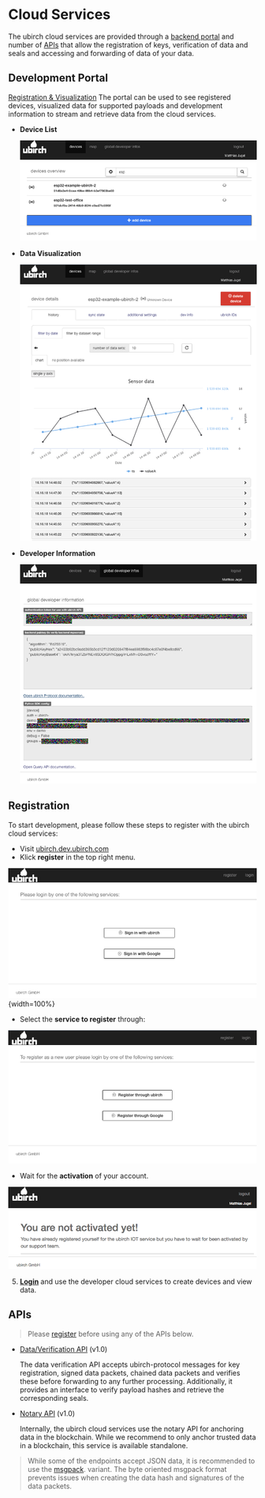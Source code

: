 # Cloud Services

The ubirch cloud services are provided through a [backend portal](https://ubirch.dev.ubirch.com) and number of 
[APIs](api) that allow the registration of keys, verification of data and seals and
accessing and forwarding of data of your data.

## Development Portal

[Registration & Visualization](https://ubirch.dev.ubirch.com)
The portal can be used to see registered devices, visualized data for supported payloads and
development information to stream and retrieve data from the cloud services.
  
* **Device List**

  ![device list](img/portal-1.png)

* **Data Visualization**  

  ![device view](img/portal-2.png)

* **Developer Information**

  ![developer information](img/portal-3.png)

## Registration

To start development, please follow these steps to register with the ubirch cloud services:

* Visit [ubirch.dev.ubirch.com](https://ubirch.dev.ubirch.com)
* Klick **register** in the top right menu.

![register link](img/registration-1.png){width=100%}
      
* Select the **service to register** through:

![register using service](img/registration-2.png)
   
* Wait for the **activation** of your account.
      
![await registration](img/registration-3.png)
   
5. **[Login](https://ubirch.dev.ubirch.com)** and use the developer cloud services to create devices and view data.      

## APIs

> Please [register](#registration) before using any of the APIs below.

- [Data/Verification API](api?url=https://raw.githubusercontent.com/ubirch/ubirchApiDocs/master/swaggerDocs//ubirch/avatar_service/1.0/ubirch_avatar_service_api.json) (v1.0)
  
  The data verification API accepts ubirch-protocol messages for key registration, signed data packets, chained data 
  packets and verifies these before forwarding to any further processing. Additionally, it provides an interface
  to verify payload hashes and retrieve the corresponding seals.
    
- [Notary API](api?url=https://raw.githubusercontent.com/ubirch/ubirchApiDocs/master/swaggerDocs//ubirch/notary_service/1.0/ubirch_notary_service_api.yaml) (v1.0)

  Internally, the ubirch cloud services use the notary API for anchoring data in the blockchain. While we recommend to 
  only anchor trusted data in a blockchain, this service is available standalone. 

> While some of the endpoints accept JSON data, it is recommended to use the [msgpack](https://msgpack.org/index.html).
> variant. The byte oriented msgpack format prevents issues when creating the data hash and signatures of the data 
> packets.
